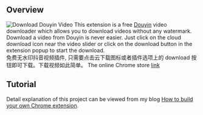 ## Overview
![Download Douyin Video](https://miro.medium.com/v2/resize:fit:720/format:webp/1*tA5s7wFoR4TX-LhO8TefQw.png)
This extension is a free [Douyin](https://www.douyin.com/) video downloader which allows you to download videos without any watermark. Download a video from Douyin is never easier. Just click on the cloud download icon near the video slider or click on the download button in the extension popup to start the download.  
免费无水印抖音视频插件, 只需要点击云下载图标或者插件选项上的 download 按钮即可下载。下载视频如此简单。
The online Chrome store [link](https://chromewebstore.google.com/detail/simple-douyin-downloader/hpdbhmoofegmpcggbhofpkpppkcncnmj)

## Tutorial

Detail explanation of this project can be viewed from my blog [How to build your own Chrome extension](https://medium.com/@yiqun.rong2/how-to-build-your-own-chrome-extension-7b4136266619).
